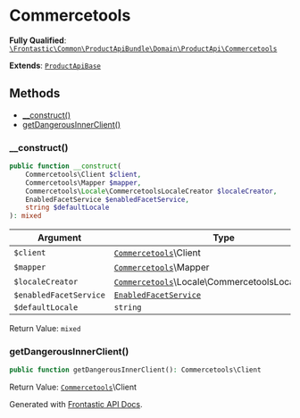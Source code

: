 #  Commercetools

**Fully Qualified**: [`\Frontastic\Common\ProductApiBundle\Domain\ProductApi\Commercetools`](../../../../../src/php/ProductApiBundle/Domain/ProductApi/Commercetools.php)

**Extends**: [`ProductApiBase`](../ProductApiBase.md)

## Methods

* [__construct()](#__construct)
* [getDangerousInnerClient()](#getdangerousinnerclient)

### __construct()

```php
public function __construct(
    Commercetools\Client $client,
    Commercetools\Mapper $mapper,
    Commercetools\Locale\CommercetoolsLocaleCreator $localeCreator,
    EnabledFacetService $enabledFacetService,
    string $defaultLocale
): mixed
```

Argument|Type|Default|Description
--------|----|-------|-----------
`$client`|[`Commercetools`](Commercetools.md)\Client||
`$mapper`|[`Commercetools`](Commercetools.md)\Mapper||
`$localeCreator`|[`Commercetools`](Commercetools.md)\Locale\CommercetoolsLocaleCreator||
`$enabledFacetService`|[`EnabledFacetService`](EnabledFacetService.md)||
`$defaultLocale`|`string`||

Return Value: `mixed`

### getDangerousInnerClient()

```php
public function getDangerousInnerClient(): Commercetools\Client
```

Return Value: [`Commercetools`](Commercetools.md)\Client

Generated with [Frontastic API Docs](https://github.com/FrontasticGmbH/apidocs).
